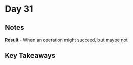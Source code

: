# Day 31

## Notes

**Result** - When an operation might succeed, but maybe not

### 

## Key Takeaways
